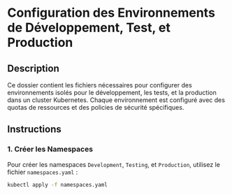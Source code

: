# Configuration des Environnements de Développement, Test, et Production

## Description
Ce dossier contient les fichiers nécessaires pour configurer des environnements isolés pour le développement, les tests, et la production dans un cluster Kubernetes. Chaque environnement est configuré avec des quotas de ressources et des policies de sécurité spécifiques.

## Instructions

### 1. Créer les Namespaces
Pour créer les namespaces `Development`, `Testing`, et `Production`, utilisez le fichier `namespaces.yaml` :

```bash
kubectl apply -f namespaces.yaml
